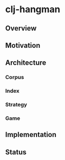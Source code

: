 clj-hangman
===========

## Overview

## Motivation

## Architecture

### Corpus

### Index

### Strategy

### Game

## Implementation

## Status
